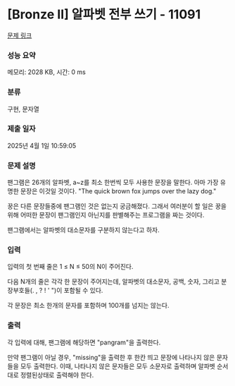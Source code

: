 # [Bronze II] 알파벳 전부 쓰기 - 11091 

[문제 링크](https://www.acmicpc.net/problem/11091) 

### 성능 요약

메모리: 2028 KB, 시간: 0 ms

### 분류

구현, 문자열

### 제출 일자

2025년 4월 1일 10:59:05

### 문제 설명

<p>팬그램은 26개의 알파벳, a~z를 최소 한번씩 모두 사용한 문장을 말한다. 아마 가장 유명한 문장은 이것일 것이다. "The quick brown fox jumps over the lazy dog."</p>

<p>꿍은 다른 문장들중에 팬그램인 것은 없는지 궁금해졌다. 그래서 여러분이 할 일은 꿍을 위해 어떠한 문장이 팬그램인지 아닌지를 판별해주는 프로그램을 짜는 것이다.</p>

<p>팬그램에서는 알파벳의 대소문자를 구분하지 않는다고 하자.</p>

### 입력 

 <p>입력의 첫 번째 줄은 1 ≤ N ≤ 50의 N이 주어진다.</p>

<p>다음 N개의 줄은 각각 한 문장이 주어지는데, 알파벳의 대소문자, 공백, 숫자, 그리고 분장부호들(. , ? ! ' ")이 포함될 수 있다.</p>

<p>각 문장은 최소 한개의 문자를 포함하며 100개를 넘지는 않는다.</p>

### 출력 

 <p>각 입력에 대해, 팬그램에 해당하면 "pangram"을 출력한다.</p>

<p>만약 팬그램이 아닐 경우, "missing"을 출력한 후 한칸 띄고 문장에 나타나지 않은 문자들을 모두 출력한다. 이때, 나타나지 않은 문자들은 모두 소문자로 출력하며 알파벳 순서대로 정렬된상태로 출력해야 한다.</p>

